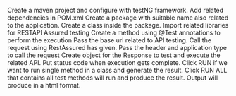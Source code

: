 Create a maven project and configure with testNG framework.
Add related dependencies in POM.xml
Create a package with suitable name also related to the application.
Create a class inside the package.
Import related libraries for RESTAPI Assured testing
Create a method using @Test annotations to perform the execution
Pass the base url related to API testing.
Call the request using RestAssured has given.
Pass the header and application type to call the request
Create object for the Response to test and execute the related API.
Put status code when execution gets complete.
Click RUN if we want to run single method in a class and generate the result.
Click RUN ALL that contains all test methods will run and produce the result.
Output will produce in a html format.
